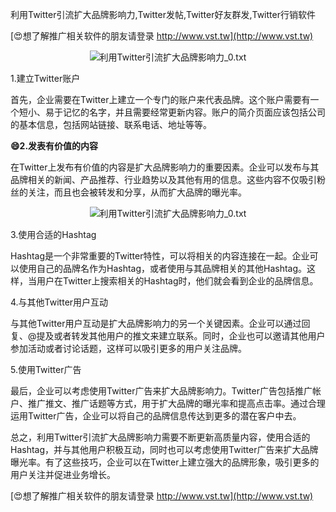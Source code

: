 利用Twitter引流扩大品牌影响力,Twitter发帖,Twitter好友群发,Twitter行销软件

[😍想了解推广相关软件的朋友请登录 http://www.vst.tw](http://www.vst.tw)

 <center><img src="https://vst.tw/MP4/tuiguang/png/8.png" alt="利用Twitter引流扩大品牌影响力_0.txt"></center>

1.建立Twitter账户

首先，企业需要在Twitter上建立一个专门的账户来代表品牌。这个账户需要有一个短小、易于记忆的名字，并且需要经常更新内容。账户的简介页面应该包括公司的基本信息，包括网站链接、联系电话、地址等等。

**😄2.发表有价值的内容**

在Twitter上发布有价值的内容是扩大品牌影响力的重要因素。企业可以发布与其品牌相关的新闻、产品推荐、行业趋势以及其他有用的信息。这些内容不仅吸引粉丝的关注，而且也会被转发和分享，从而扩大品牌的曝光率。

 <center><img src="https://vst.tw/MP4/tuiguang/png/1.png" alt="利用Twitter引流扩大品牌影响力_0.txt"></center>

3.使用合适的Hashtag

Hashtag是一个非常重要的Twitter特性，可以将相关的内容连接在一起。企业可以使用自己的品牌名作为Hashtag，或者使用与其品牌相关的其他Hashtag。这样，当用户在Twitter上搜索相关的Hashtag时，他们就会看到企业的品牌信息。

4.与其他Twitter用户互动

与其他Twitter用户互动是扩大品牌影响力的另一个关键因素。企业可以通过回复、@提及或者转发其他用户的推文来建立联系。同时，企业也可以邀请其他用户参加活动或者讨论话题，这样可以吸引更多的用户关注品牌。

5.使用Twitter广告

最后，企业可以考虑使用Twitter广告来扩大品牌影响力。Twitter广告包括推广帐户、推广推文、推广话题等方式，用于扩大品牌的曝光率和提高点击率。通过合理运用Twitter广告，企业可以将自己的品牌信息传达到更多的潜在客户中去。

总之，利用Twitter引流扩大品牌影响力需要不断更新高质量内容，使用合适的Hashtag，并与其他用户积极互动，同时也可以考虑使用Twitter广告来扩大品牌曝光率。有了这些技巧，企业可以在Twitter上建立强大的品牌形象，吸引更多的用户关注并促进业务增长。

[😍想了解推广相关软件的朋友请登录 http://www.vst.tw](http://www.vst.tw)



